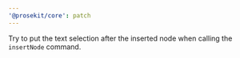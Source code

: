 ```yaml
---
'@prosekit/core': patch
---
```


Try to put the text selection after the inserted node when calling the `insertNode` command.
